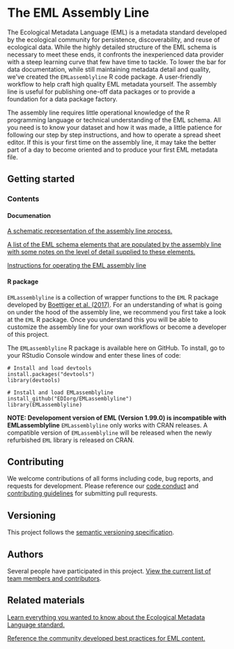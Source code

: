 # The EML Assembly Line

The Ecological Metadata Language (EML) is a metadata standard developed by the ecological community for persistence, discoverability, and reuse of ecological data. While the highly detailed structure of the EML schema is necessary to meet these ends, it confronts the inexperienced data provider with a steep learning curve that few have time to tackle. To lower the bar for data documentation, while still maintaining metadata detail and quality, we've created the `EMLassemblyline` R code package. A user-friendly workflow to help craft high quality EML metadata yourself. The assembly line is useful for publishing one-off data packages or to provide a foundation for a data package factory.

The assembly line requires little operational knowledge of the R programming language or technical understanding of the EML schema. All you need is to know your dataset and how it was made, a little patience for following our step by step instructions, and how to operate a spread sheet editor. If this is your first time on the assembly line, it may take the better part of a day to become oriented and to produce your first EML metadata file.


## Getting started

### Contents

#### Documenation

[A schematic representation of the assembly line process.](https://github.com/EDIorg/EMLassemblyline/blob/master/documentation/schematic.md)

[A list of the EML schema elements that are populated by the assembly line with some notes on the level of detail supplied to these elements.](https://github.com/EDIorg/EMLassemblyline/blob/master/documentation/schema_use.md)

[Instructions for operating the EML assembly line](https://github.com/EDIorg/EMLassemblyline/blob/master/documentation/instructions.md)

#### R package

`EMLassemblyline` is a collection of wrapper functions to the `EML` R package developed by [Boettiger et al. (2017)](https://github.com/ropensci/EML). For an understanding of what is going on under the hood of the assembly line, we recommend you first take a look at the `EML` R package. Once you understand this you will be able to customize the assembly line for your own workflows or become a developer of this project.

The `EMLassemblyline` R package is available here on GitHub. To install, go to your RStudio Console window and enter these lines of code:

```
# Install and load devtools
install.packages("devtools")
library(devtools)

# Install and load EMLassemblyline
install_github("EDIorg/EMLassemblyline")
library(EMLassemblyline)
```

__NOTE: Developoment version of EML (Version 1.99.0) is incompatible with EMLassemblyline__ `EMLassemblyline` only works with CRAN releases. A compatible version of `EMLassemblyline` will be released when the newly refurbished `EML` library is released on CRAN.

## Contributing

We welcome contributions of all forms including code, bug reports, and requests for development. Please reference our [code conduct](https://github.com/EDIorg/EMLassemblyline/blob/master/CODE_OF_CONDUCT.md) and [contributing guidelines](https://github.com/EDIorg/EMLassemblyline/blob/master/CONTRIBUTING.md) for submitting pull requrests.

## Versioning

This project follows the [semantic versioning specification](https://semver.org).

## Authors

Several people have participated in this project. [View the current list of team members and contributors](https://github.com/EDIorg/EMLassemblyline/blob/master/AUTHORS.md).

## Related materials

[Learn everything you wanted to know about the Ecological Metadata Language standard.](https://knb.ecoinformatics.org/#external//emlparser/docs/index.html)

[Reference the community developed best practices for EML content.](https://environmentaldatainitiative.org/resources/assemble-data-and-metadata/step-3-create-eml-metadata/best-practices-for-dataset-metadata-in-ecological-metadata-language-eml/)
